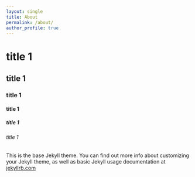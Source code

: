 ```yaml
---
layout: single
title: About
permalink: /about/
author_profile: true
---
```

# title 1
## title 1
### title 1
#### title 1
##### title 1
###### title 1

This is the base Jekyll theme. You can find out more info about customizing your Jekyll theme, as well as basic Jekyll usage documentation at [jekyllrb.com](https://jekyllrb.com/)

